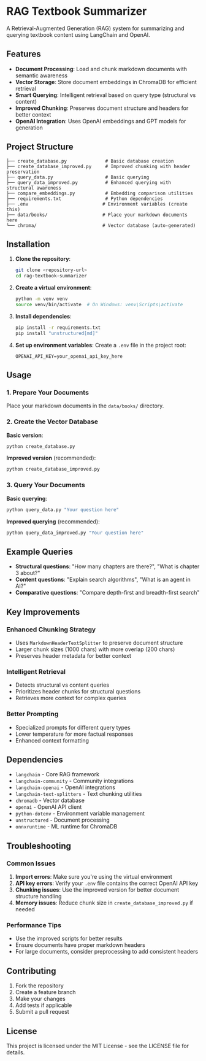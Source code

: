 # RAG Textbook Summarizer

A Retrieval-Augmented Generation (RAG) system for summarizing and querying textbook content using LangChain and OpenAI.

## Features

- **Document Processing**: Load and chunk markdown documents with semantic awareness
- **Vector Storage**: Store document embeddings in ChromaDB for efficient retrieval
- **Smart Querying**: Intelligent retrieval based on query type (structural vs content)
- **Improved Chunking**: Preserves document structure and headers for better context
- **OpenAI Integration**: Uses OpenAI embeddings and GPT models for generation

## Project Structure

```
├── create_database.py              # Basic database creation
├── create_database_improved.py     # Improved chunking with header preservation
├── query_data.py                   # Basic querying
├── query_data_improved.py          # Enhanced querying with structural awareness
├── compare_embeddings.py           # Embedding comparison utilities
├── requirements.txt                # Python dependencies
├── .env                           # Environment variables (create this)
├── data/books/                    # Place your markdown documents here
└── chroma/                        # Vector database (auto-generated)
```

## Installation

1. **Clone the repository**:
   ```bash
   git clone <repository-url>
   cd rag-textbook-summarizer
   ```

2. **Create a virtual environment**:
   ```bash
   python -m venv venv
   source venv/bin/activate  # On Windows: venv\Scripts\activate
   ```

3. **Install dependencies**:
   ```bash
   pip install -r requirements.txt
   pip install "unstructured[md]"
   ```

4. **Set up environment variables**:
   Create a `.env` file in the project root:
   ```
   OPENAI_API_KEY=your_openai_api_key_here
   ```

## Usage

### 1. Prepare Your Documents

Place your markdown documents in the `data/books/` directory.

### 2. Create the Vector Database

**Basic version**:
```bash
python create_database.py
```

**Improved version** (recommended):
```bash
python create_database_improved.py
```

### 3. Query Your Documents

**Basic querying**:
```bash
python query_data.py "Your question here"
```

**Improved querying** (recommended):
```bash
python query_data_improved.py "Your question here"
```

## Example Queries

- **Structural questions**: "How many chapters are there?", "What is chapter 3 about?"
- **Content questions**: "Explain search algorithms", "What is an agent in AI?"
- **Comparative questions**: "Compare depth-first and breadth-first search"

## Key Improvements

### Enhanced Chunking Strategy
- Uses `MarkdownHeaderTextSplitter` to preserve document structure
- Larger chunk sizes (1000 chars) with more overlap (200 chars)
- Preserves header metadata for better context

### Intelligent Retrieval
- Detects structural vs content queries
- Prioritizes header chunks for structural questions
- Retrieves more context for complex queries

### Better Prompting
- Specialized prompts for different query types
- Lower temperature for more factual responses
- Enhanced context formatting

## Dependencies

- `langchain` - Core RAG framework
- `langchain-community` - Community integrations
- `langchain-openai` - OpenAI integrations
- `langchain-text-splitters` - Text chunking utilities
- `chromadb` - Vector database
- `openai` - OpenAI API client
- `python-dotenv` - Environment variable management
- `unstructured` - Document processing
- `onnxruntime` - ML runtime for ChromaDB

## Troubleshooting

### Common Issues

1. **Import errors**: Make sure you're using the virtual environment
2. **API key errors**: Verify your `.env` file contains the correct OpenAI API key
3. **Chunking issues**: Use the improved version for better document structure handling
4. **Memory issues**: Reduce chunk size in `create_database_improved.py` if needed

### Performance Tips

- Use the improved scripts for better results
- Ensure documents have proper markdown headers
- For large documents, consider preprocessing to add consistent headers

## Contributing

1. Fork the repository
2. Create a feature branch
3. Make your changes
4. Add tests if applicable
5. Submit a pull request

## License

This project is licensed under the MIT License - see the LICENSE file for details.
